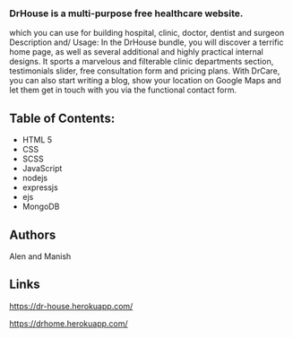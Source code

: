 ### DrHouse is a multi-purpose free healthcare website.
which you can use for building hospital, clinic, doctor, dentist and surgeon
Description and/ Usage:
In the DrHouse bundle, you will discover a terrific home page, 
as well as several additional and highly practical internal designs. 
It sports a marvelous and filterable clinic departments section, testimonials slider, 
free consultation form and pricing plans. With DrCare, you can also start writing a blog, show your location on Google Maps and let them get in touch with you via the functional contact form.
## Table of Contents:
- HTML 5
- CSS
- SCSS
- JavaScript
- nodejs
- expressjs
- ejs
- MongoDB
## Authors
Alen and Manish
## Links
https://dr-house.herokuapp.com/

https://drhome.herokuapp.com/
